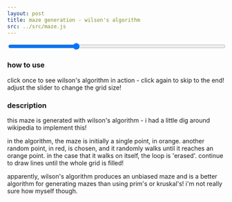 ```yaml
---
layout: post
title: maze generation - wilson's algorithm
src: ../src/maze.js
---
```



<input type="range" min="10" max="75" step="5" value="30" class="slider" id="mySlider" style="width:100%;">


### how to use
click once to see wilson's algorithm in action - click again to skip to the end! 
adjust the slider to change the grid size!

### description
this maze is generated with wilson's algorithm - i had a little dig around wikipedia to implement this! 

in the algorithm, the maze is initially a single point, in orange. another random point, in red, is chosen, and it randomly walks until it reaches an orange point. in the case that it walks on itself, the loop is 'erased'. continue to draw lines until the whole grid is filled!

apparently, wilson's algorithm produces an unbiased maze and is a better algorithm for generating mazes than using prim's or kruskal's! i'm not really sure how myself though.